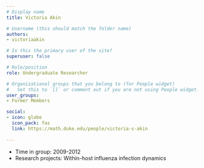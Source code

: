 ```yaml
---
# Display name
title: Victoria Akin

# Username (this should match the folder name)
authors:
- victoriaakin

# Is this the primary user of the site?
superuser: false

# Role/position
role: Undergraduate Researcher

# Organizational groups that you belong to (for People widget)
#   Set this to `[]` or comment out if you are not using People widget.
user_groups:
- Former Members

social:
- icon: globe
  icon_pack: fas
  link: https://math.duke.edu/people/victoria-s-akin
  
---
```


* Time in group: 2009-2012
* Research projects: Within-host influenza infection dynamics


